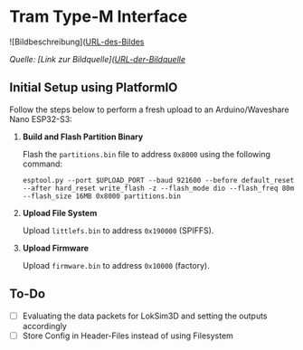 # Tram Type-M Interface

![Bildbeschreibung]([URL-des-Bildes](https://www.strassenbahn-online.de/Betriebshof/Duewag/M/M_top.jpg)

*Quelle: [Link zur Bildquelle]([URL-der-Bildquelle](https://www.strassenbahn-online.de/Betriebshof/Duewag/M/M_top.jpg)*


## Initial Setup using PlatformIO

Follow the steps below to perform a fresh upload to an Arduino/Waveshare Nano ESP32-S3:

1. **Build and Flash Partition Binary**

   Flash the `partitions.bin` file to address `0x8000` using the following command:

   ```esptool.py --port $UPLOAD_PORT --baud 921600 --before default_reset --after hard_reset write_flash -z --flash_mode dio --flash_freq 80m --flash_size 16MB 0x8000 partitions.bin```

2. **Upload File System**

   Upload `littlefs.bin` to address `0x190000` (SPIFFS).

3. **Upload Firmware**

   Upload `firmware.bin` to address `0x10000` (factory).

## To-Do
- [ ] Evaluating the data packets for LokSim3D and setting the outputs accordingly
- [ ] Store Config in Header-Files instead of using Filesystem
